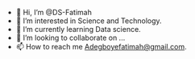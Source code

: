 - 👋 Hi, I’m @DS-Fatimah
- 👀 I’m interested in Science and Technology.
- 🌱 I’m currently learning Data science.
- 💞️ I’m looking to collaborate on ...
- 📫 How to reach me Adegboyefatimah@gmail.com.

<!---
DS-Fatimah/DS-Fatimah is a ✨ special ✨ repository because its `README.md` (this file) appears on your GitHub profile.
You can click the Preview link to take a look at your changes.
--->
